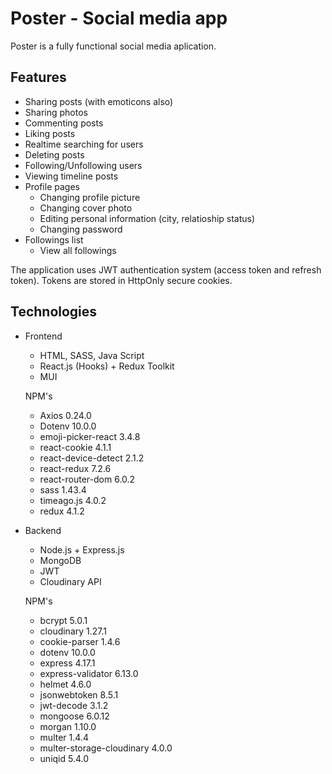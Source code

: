 # Poster - Social media app

Poster is a fully functional social media aplication.


## Features 
 - Sharing posts (with emoticons also)
 - Sharing photos
 - Commenting posts
 - Liking posts
 - Realtime searching for users
 - Deleting posts
 - Following/Unfollowing users
 - Viewing timeline posts
 - Profile pages
   - Changing profile picture
   - Changing cover photo
   - Editing personal information (city, relatioship status)
   - Changing password
- Followings list
   - View all followings



The application uses JWT authentication system (access token and refresh token). Tokens are stored in HttpOnly secure cookies.   



## Technologies

- Frontend

   - HTML, SASS, Java Script 
   - React.js (Hooks) + Redux Toolkit
   - MUI
   
   
   
    NPM's
    - Axios 0.24.0
    - Dotenv 10.0.0
    - emoji-picker-react 3.4.8
    - react-cookie 4.1.1
    - react-device-detect 2.1.2
    - react-redux 7.2.6
    - react-router-dom 6.0.2
    - sass 1.43.4
    - timeago.js 4.0.2
    - redux 4.1.2
  
- Backend
   - Node.js + Express.js
   - MongoDB
   - JWT
   - Cloudinary API

    NPM's
    - bcrypt 5.0.1
    - cloudinary 1.27.1
    - cookie-parser 1.4.6
    - dotenv 10.0.0
    - express 4.17.1
    - express-validator 6.13.0
    - helmet 4.6.0
    - jsonwebtoken 8.5.1
    - jwt-decode 3.1.2
    - mongoose 6.0.12
    - morgan 1.10.0
    - multer 1.4.4
    - multer-storage-cloudinary 4.0.0
    - uniqid 5.4.0

   

   






   
